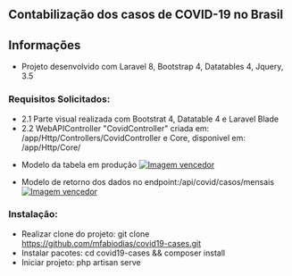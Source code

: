 ## Contabilização dos casos de COVID-19 no Brasil

## Informações
- Projeto desenvolvido com Laravel 8, Bootstrap 4, Datatables 4, Jquery, 3.5

### Requisitos Solicitados:
- 2.1 Parte visual realizada com Bootstrat 4, Datatable 4 e Laravel Blade
- 2.2 WebAPIController "CovidController" criada em: /app/Http/Controllers/CovidController e Core, disponivel em: /app/Http/Core/

* Modelo da tabela em produção
[![Imagem vencedor](https://lh3.googleusercontent.com/pw/AM-JKLX3jqAJgNgex1LSFDEkcYTg3Kt6nA1KTdAOVeVarnhGRSzkKaOQ_41hojlsr0QBbScu6RvQc4lYRIiPUznMrKHbZVCwHUvGhgrl_9eixa3iXwpsDttTViWvwJKVXtsYD1r5GQ4QkWIQJltQiIZ8vuQ=w1216-h745-no?authuser=0)](https://lh3.googleusercontent.com/pw/AM-JKLX3jqAJgNgex1LSFDEkcYTg3Kt6nA1KTdAOVeVarnhGRSzkKaOQ_41hojlsr0QBbScu6RvQc4lYRIiPUznMrKHbZVCwHUvGhgrl_9eixa3iXwpsDttTViWvwJKVXtsYD1r5GQ4QkWIQJltQiIZ8vuQ=w1216-h745-no?authuser=0)

* Modelo de retorno dos dados no endpoint:/api/covid/casos/mensais  
[![Imagem vencedor](https://lh3.googleusercontent.com/pw/AM-JKLXmoqFXM9N6QuOZasgQJopiehx1PjP0FSmFcP20Q5gCzsdoohYwSIKQuaEDXrfHHR-REL9Dx_72ngdz_xzcDTWZlP3b90FTX0w9-FbC_47EU_UWG-zQTsz72_v4a6Tt7wFNFFhjY6VIwKPm_n8UT3s=w392-h771-no?authuser=0)](https://lh3.googleusercontent.com/pw/AM-JKLXmoqFXM9N6QuOZasgQJopiehx1PjP0FSmFcP20Q5gCzsdoohYwSIKQuaEDXrfHHR-REL9Dx_72ngdz_xzcDTWZlP3b90FTX0w9-FbC_47EU_UWG-zQTsz72_v4a6Tt7wFNFFhjY6VIwKPm_n8UT3s=w392-h771-no?authuser=0)

### Instalação:
* Realizar clone do projeto: git clone https://github.com/mfabiodias/covid19-cases.git
* Instalar pacotes: cd covid19-cases && composer install
* Iniciar projeto: php artisan serve
